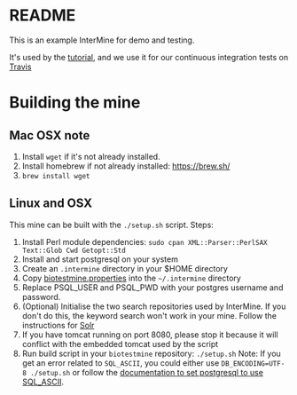 # README

This is an example InterMine for demo and testing.

It's used by the [tutorial](http://intermine.readthedocs.io/en/latest/get-started/tutorial), and we use it for our continuous integration tests on [Travis](https://travis-ci.org/intermine/intermine/builds)

# Building the mine

## Mac OSX note
1. Install `wget` if it's not already installed.
  1. Install homebrew if not already installed: https://brew.sh/ 
  2. `brew install wget`

## Linux and OSX

This mine can be built with the `./setup.sh` script.  Steps:

1. Install Perl module dependencies: `sudo cpan XML::Parser::PerlSAX Text::Glob Cwd Getopt::Std`
1. Install and start postgresql on your system
1. Create an `.intermine` directory in your $HOME directory
1. Copy [biotestmine.properties](https://github.com/intermine/biotestmine/blob/master/data/biotestmine.properties) into the  `~/.intermine` directory
1. Replace PSQL_USER and PSQL_PWD with your postgres username and password.
1. (Optional) Initialise the two search repositories used by InterMine. If you don't do this, the keyword search won't work in your mine. Follow the instructions for [Solr](https://intermine.readthedocs.io/en/latest/system-requirements/software/solr/)
1. If you have tomcat running on port 8080, please stop it because it will conflict with the embedded tomcat used by the script
1. Run build script in your `biotestmine` repository: `./setup.sh`
Note: If you get an error related to `SQL_ASCII`, you could either use `DB_ENCODING=UTF-8 ./setup.sh` or follow the [documentation to set postgresql to use SQL_ASCII](https://intermine.readthedocs.io/en/latest/system-requirements/software/postgres/postgres/#character-set-encoding).
